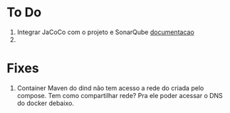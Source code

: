 # To Do

1. Integrar JaCoCo com o projeto e SonarQube [documentacao](https://thepracticaldeveloper.com/2016/02/06/test-coverage-analysis-for-your-spring-boot-app/)
2.

# Fixes
1. Container Maven do dind não tem acesso a rede do criada pelo compose. Tem como
  compartilhar rede? Pra ele poder acessar o DNS do docker debaixo.